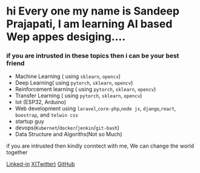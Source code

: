 # hi Every one my name is Sandeep Prajapati, I am learning AI based Wep appes desiging....

### if you are intrusted in these topics then i can be your best friend
* Machine Learning ( using `sklearn`, `opencv`)
* Deep Learning( using `pytorch`, `sklearn`, `opencv`)
* Reinforcement learning ( using `pytorch`, `sklearn`, `opencv`)
* Transfer Learning ( using `pytorch`, `sklearn`, `opencv`)
* Iot (ESP32, Arduino)
* Web development using `laravel`,`core-php`,`node js`, `django`,`react`, `boostrap`, and `telwin css`
* startup guy
* devops(`Kubernet`/`docker`/`jenkin`/`git-bash`)
* Data Structure and Algoriths(Not so Much)


if you are intrusted then kindly conntect with me, We can change the world together

[Linked-in](https://www.linkedin.com/in/sandeep-prajapati-391604218/)
[X(Twitter)](https://twitter.com/mr_mark_of_ind)
[GitHub](https://github.com/sandeeep-prajapati)
